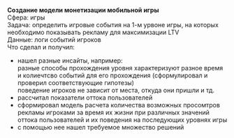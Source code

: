 **Создание модели монетизации мобильной игры**<br>
Сфера: игры<br>
Задача: определить игровые события на 1-м урвоне игры, на которых необходимо показывать рекламу для максимизации LTV<br>
Данные: логи событий игроков<br>
Что сделал и получил:
- нашел разные инсайты, например: <br>
 разные способы прохождения уровня характеризуют разное время и колиечтсво событий для его прохождения (сформулировал и проверил соответствующие гипотезы)<br>
 поведение игроков не зависит от места, откуда они пришли и тд.<br>
- рассчитал показатели оттока пользователей<br>
- сформировал модель расчета количества возможных просомтров рекламы игроками за время их жизни при различных значений оттока пользователей и их поведения на последующих уровнях игры<br>
- с помощью нее нашел требуемое множество решений<br>
